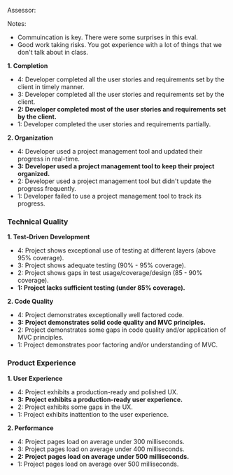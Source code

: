 Assessor:

Notes:

- Commuincation is key. There were some surprises in this eval.
- Good work taking risks. You got experience with a lot of things that we don't talk about in class.

**1. Completion**

* 4: Developer completed all the user stories and requirements set by the client in timely manner.
* 3: Developer completed all the user stories and requirements set by the client.
* **2: Developer completed most of the user stories and requirements set by the client.**
* 1: Developer completed the user stories and requirements partially.

**2. Organization**

* 4: Developer used a project management tool and updated their progress in real-time.
* **3: Developer used a project management tool to keep their project organized.**
* 2: Developer used a project management tool but didn't update the progress frequently.
* 1: Developer failed to use a project management tool to track its progress.

### Technical Quality

**1. Test-Driven Development**

* 4: Project shows exceptional use of testing at different layers (above 95% coverage).
* 3: Project shows adequate testing (90% - 95% coverage).
* 2: Project shows gaps in test usage/coverage/design (85 - 90% coverage).
* **1: Project lacks sufficient testing (under 85% coverage).**

**2. Code Quality**

* 4: Project demonstrates exceptionally well factored code.
* **3: Project demonstrates solid code quality and MVC principles.**
* 2: Project demonstrates some gaps in code quality and/or application of MVC principles.
* 1: Project demonstrates poor factoring and/or understanding of MVC.

### Product Experience

**1. User Experience**

* 4: Project exhibits a production-ready and polished UX.
* **3: Project exhibits a production-ready user experience.**
* 2: Project exhibits some gaps in the UX.
* 1: Project exhibits inattention to the user experience.

**2. Performance**

* 4: Project pages load on average under 300 milliseconds.
* 3: Project pages load on average under 400 milliseconds.
* **2: Project pages load on average under 500 milliseconds.**
* 1: Project pages load on average over 500 milliseconds.
